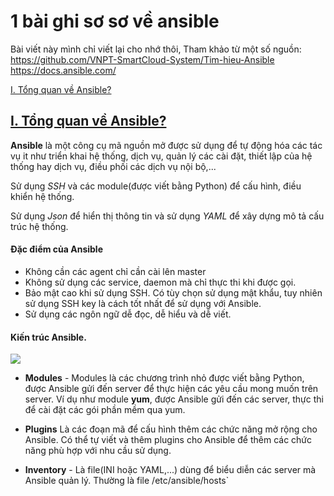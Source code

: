 # 1 bài ghi sơ sơ về ansible

Bài viết này mình chỉ viết lại cho nhớ thôi, Tham khảo từ một số nguồn: 
https://github.com/VNPT-SmartCloud-System/Tim-hieu-Ansible
https://docs.ansible.com/




[I. Tổng quan về Ansible?](#tongquan)



<a name="tongquan"></a>
## [I. Tổng quan về Ansible?](#tongquan)

**Ansible** là một công cụ mã nguồn mở được sử dụng để tự động hóa các tác vụ it như triển khai hệ thống, dịch vụ, quản lý các cài đặt, thiết lập của hệ thống hay dịch vụ, điều phối các dịch vụ nội bộ,...

Sử dụng *SSH* và các module(được viết bằng Python) để cấu hình, điều khiển hệ thống.

Sử dụng *Json* để hiển thị thông tin và sử dụng *YAML* để xây dựng mô tả cấu trúc hệ thống.

#### Đặc điểm của Ansible
- Không cần các agent chỉ cần cài lên master
- Không sử dụng các service, daemon mà chỉ thực thi khi được gọi.
- Bảo mật cao khi sử dụng SSH. Có tùy chọn sử dụng mật khẩu, tuy nhiên sử dụng SSH key là cách tốt nhất để sử dụng với Ansible.
- Sử dụng các ngôn ngữ dễ đọc, dễ hiểu và dễ viết.

#### Kiến trúc Ansible.

![](https://i.imgur.com/tAM7eIB.png)

- **Modules** - Modules là các chương trình nhỏ được viết bằng Python, được Ansible gửi đến server để thực hiện các yêu cầu mong muốn trên server. Ví dụ như module **yum**, được Ansible gửi đến các server, thực thi để cài đặt các gói phần mềm qua yum.
- **Plugins** Là các đoạn mã để cấu hình thêm các chức năng mở rộng cho Ansible. Có thể tự viết và thêm plugins cho Ansible để thêm các chức năng phù hợp với nhu cầu sử dụng.

- **Inventory** - Là file(INI hoặc YAML,...) dùng để biểu diễn các server mà Ansible quản lý. Thường là file /etc/ansible/hosts`

